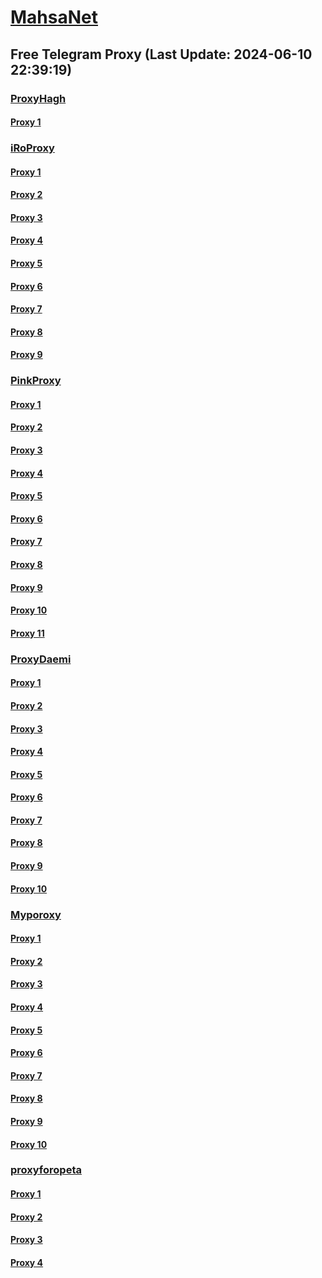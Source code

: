 
# [MahsaNet](https://t.me/mahsa_net)
## Free Telegram Proxy (Last Update: 2024-06-10 22:39:19)
### [ProxyHagh](https://t.me/ProxyHagh)
#### [Proxy 1](tg://proxy?server=mcimcill.com.iranzell.co.uk.do_yo.want_to.clash_with.this.microsoft.com.there_is_no.place_nano.localhost.bing.com.count_with_me.cyou.com.now_sudo.rm_rf.ddns.net.we_are_here.again_to_fight.with_everyone.i_am.the_internet.special_wayairancell.emirblog.com.&port=798&secret=7HQighJPBNMYVRNB6tdkVw)
### [iRoProxy](https://t.me/iRoProxy)
#### [Proxy 1](tg://proxy?server=103.69.224.141&port=6&secret=7HQighJPBNMYVRNB6tdkVw)
#### [Proxy 2](tg://proxy?server=103.69.224.121&port=6&secret=7HQighJPBNMYVRNB6tdkVw)
#### [Proxy 3](tg://proxy?server=103.69.224.234&port=666&secret=7HQighJPBNMYVRNB6tdkVw)
#### [Proxy 4](tg://proxy?server=103.69.224.174&port=666&secret=7HQighJPBNMYVRNB6tdkVw)
#### [Proxy 5](tg://proxy?server=103.69.224.241&port=6&secret=7HQighJPBNMYVRNB6tdkVw)
#### [Proxy 6](tg://proxy?server=103.69.224.134&port=666&secret=7HQighJPBNMYVRNB6tdkVw)
#### [Proxy 7](tg://proxy?server=103.69.224.114&port=666&secret=7HQighJPBNMYVRNB6tdkVw)
#### [Proxy 8](tg://proxy?server=103.69.224.181&port=6&secret=7HQighJPBNMYVRNB6tdkVw)
#### [Proxy 9](tg://proxy?server=103.69.224.141&port=6&secret=7HQighJPBNMYVRNB6tdkVw)
### [PinkProxy](https://t.me/PinkProxy)
#### [Proxy 1](tg://proxy?server=94.177.51.2&port=8443&secret=7HQighJPBNMYVRNB6tdkVw)
#### [Proxy 2](tg://proxy?server=88.80.135.210&port=777&secret=7HQighJPBNMYVRNB6tdkVw)
#### [Proxy 3](tg://proxy?server=88.80.135.158&port=777&secret=7HQighJPBNMYVRNB6tdkVw)
#### [Proxy 4](tg://proxy?server=88.80.135.94&port=7643&secret=7HQighJPBNMYVRNB6tdkVw)
#### [Proxy 5](tg://proxy?server=185.115.161.120&port=68&secret=7HQighJPBNMYVRNB6tdkVw)
#### [Proxy 6](tg://proxy?server=103.69.224.134&port=666&secret=7HQighJPBNMYVRNB6tdkVw)
#### [Proxy 7](tg://proxy?server=188.245.35.32&port=7&secret=7HQighJPBNEnVRNB6tdkVw)
#### [Proxy 8](tg://proxy?server=88.80.135.94&port=7643&secret=7HQighJPBNMYVRNB6tdkVw)
#### [Proxy 9](tg://proxy?server=103.69.224.181&port=6&secret=7HQighJPBNMYVRNB6tdkVw)
#### [Proxy 10](tg://proxy?server=94.130.77.215&port=7&secret=7HQighJPBNEnVRNB6tdkVw)
#### [Proxy 11](tg://proxy?server=49.13.202.17&port=7&secret=7HQighJPBNEnVRNB6tdkVw)
### [ProxyDaemi](https://t.me/ProxyDaemi)
#### [Proxy 1](tg://proxy?server=188.245.42.0&port=220&secret=7HQighJPBNMYVRNB6tdkVw)
#### [Proxy 2](tg://proxy?server=newmcill.com.iranzell.co.uk.do_yo.want_to.clash_with.this.microsoft.com.there_is_no.place_nano.localhost.bing.com.count_with_me.cyou.com.now_sudo.rm_rf.ddns.net.we_are_here.again_to_fight.with_everyone.i_am.the_internet.special_wayairancell.emirblog.com.&port=798&secret=7HQighJPBNMYVRNB6tdkVw)
#### [Proxy 3](tg://proxy?server=cloudflare.com.nukia.com.do_you.want_to.clash_without.this.www.microsoft.com.there_is_no.place_like.localhost.www.bing.com.count_with_me.cyou.net.digikala.com.msn.com.bsi.ir.enamad.ir.now_sudo.again_to_fight.everyone.i_am.order-bl1k-netconf.info.&port=7443&secret=FgMBAgABAAH8AwOG4kw63QBQ)
#### [Proxy 4](tg://proxy?server=88.198.140.158&port=6&secret=7HQighJPBNMYVRNB6tdkVw)
#### [Proxy 5](tg://proxy?server=188.245.35.219&port=7443&secret=7HQighJPBNMYVRNB6tdkVw)
#### [Proxy 6](tg://proxy?server=128.140.42.213&port=7443&secret=7HQighJPBNMYVRNB6tdkVw)
#### [Proxy 7](tg://proxy?server=185.115.161.241&port=43&secret=7HQighJPBNMYVRNB6tdkVw)
#### [Proxy 8](tg://proxy?server=78.47.170.197&port=66&secret=7HQighJPBNMYVRNB6tdkVw)
#### [Proxy 9](tg://proxy?server=157.90.239.160&port=4896&secret=7HQighJPBNMYVRNB6tdkVw)
#### [Proxy 10](tg://proxy?server=cloudflare.com.nkkia.com.do_0_you.want_to.clash_without.this.www.microsoft.com.there_is_no.place_like.localhost.www.bing.com.count_with_me.cyou.net.digikala.com.msn.com.bsi.ir.enamad.ir.now_sudo.again_to_fight.everyone.i_am.coir-ir2i.co.uk.&port=7443&secret=FgMBAgABAAH8AwOG4kw63QBQ)
### [Myporoxy](https://t.me/Myporoxy)
#### [Proxy 1](tg://proxy?server=Access.cloudflare.com.www.google.com.jockero.sbs&port=1919&secret=7HQighJPBNMYVRNB6tdkVw)
#### [Proxy 2](tg://proxy?server=Dash.Cloudflare.com.www.google.com.hercoll.pw&port=1919&secret=7HQighJPBNMYVRNB6tdkVw)
#### [Proxy 3](tg://proxy?server=Network.cloudflare.com.www.google.com.sorse-crack.homes&port=1919&secret=7HQighJPBNMYVRNB6tdkVw)
#### [Proxy 4](tg://proxy?server=One.Dash.cloudflare.com.www.play.google.com.avoxano.shop&port=1919&secret=7HQighJPBNMYVRNB6tdkVw)
#### [Proxy 5](tg://proxy?server=Network.cloudflare.com.www.google.com.sorse-crack.homes&port=1919&secret=7HQighJPBNMYVRNB6tdkVw)
#### [Proxy 6](tg://proxy?server=Access.cloudflare.com.www.google.com.jockero.sbs&port=1919&secret=7HQighJPBNMYVRNB6tdkVw)
#### [Proxy 7](tg://proxy?server=One.Dash.cloudflare.com.www.play.google.com.avoxano.shop&port=1919&secret=7HQighJPBNMYVRNB6tdkVw)
#### [Proxy 8](tg://proxy?server=Dash.Cloudflare.com.www.google.com.hercoll.pw&port=1919&secret=7HQighJPBNMYVRNB6tdkVw)
#### [Proxy 9](tg://proxy?server=Network.cloudflare.com.www.google.com.sorse-crack.homes&port=1919&secret=7HQighJPBNMYVRNB6tdkVw)
#### [Proxy 10](tg://proxy?server=Site.cloudflare.com.www.play.com.dorkamos.baby&port=1919&secret=7HQighJPBNMYVRNB6tdkVw)
### [proxyforopeta](https://t.me/proxyforopeta)
#### [Proxy 1](tg://proxy?server=newmcill.com.iranzell.co.uk.do_yo.want_to.clash_with.this.microsoft.com.there_is_no.place_nano.localhost.bing.com.count_with_me.cyou.com.now_sudo.rm_rf.ddns.net.we_are_here.again_to_fight.with_everyone.i_am.the_internet.special_wayairancell.emirblog.com.&port=798&secret=7HQighJPBNMYVRNB6tdkVw)
#### [Proxy 2](tg://proxy?server=185.115.161.241&port=43&secret=7HQighJPBNMYVRNB6tdkVw)
#### [Proxy 3](tg://proxy?server=128.140.42.213&port=7443&secret=7HQighJPBNMYVRNB6tdkVw)
#### [Proxy 4](tg://proxy?server=188.245.42.0&port=220&secret=7HQighJPBNMYVRNB6tdkVw)

    